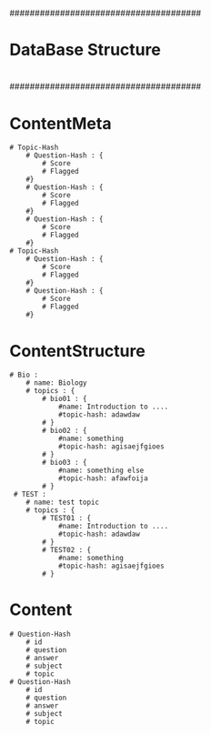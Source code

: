 ######################################
#
#
#  DataBase Structure
#
#
######################################

# ContentMeta
    # Topic-Hash
        # Question-Hash : {
            # Score
            # Flagged
        #}
        # Question-Hash : {
            # Score
            # Flagged
        #} 
        # Question-Hash : {
            # Score
            # Flagged
        #} 
    # Topic-Hash
        # Question-Hash : {
            # Score
            # Flagged
        #}
        # Question-Hash : {
            # Score
            # Flagged
        #}

 

# ContentStructure
    # Bio :
        # name: Biology
        # topics : {
            # bio01 : {
                #name: Introduction to ....
                #topic-hash: adawdaw
            # }
            # bio02 : {
                #name: something
                #topic-hash: agisaejfgioes
            # }
            # bio03 : {
                #name: something else
                #topic-hash: afawfoija
            # }
     # TEST :
        # name: test topic
        # topics : {
            # TEST01 : {
                #name: Introduction to ....
                #topic-hash: adawdaw
            # }
            # TEST02 : {
                #name: something
                #topic-hash: agisaejfgioes
            # }


# Content
    # Question-Hash
        # id
        # question
        # answer
        # subject
        # topic
    # Question-Hash
        # id
        # question
        # answer
        # subject
        # topic
